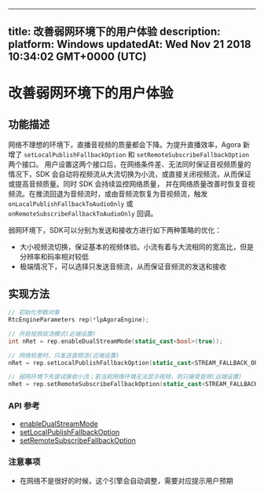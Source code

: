 
---
title: 改善弱网环境下的用户体验
description: 
platform: Windows
updatedAt: Wed Nov 21 2018 10:34:02 GMT+0000 (UTC)
---
# 改善弱网环境下的用户体验
## 功能描述

网络不理想的环境下，直播音视频的质量都会下降。为提升直播效率，Agora 新增了 `setLocalPublishFallbackOption` 和 `setRemoteSubscribeFallbackOption` 两个接口。 用户设置这两个接口后，在网络条件差、无法同时保证音视频质量的情况下，SDK 会自动将视频流从大流切换为小流，或直接关闭视频流，从而保证或提高音频质量。同时 SDK 会持续监控网络质量， 并在网络质量改善时恢复音视频流。在推流回退为音频流时，或由音频流恢复为音视频流，触发 `onLocalPublishFallbackToAudioOnly` 或 `onRemoteSubscribeFallbackToAudioOnly` 回调。

弱网环境下，SDK可以分别为发送和接收方进行如下两种策略的优化：

* 大小视频流切换，保证基本的视频体验。小流有着与大流相同的宽高比，但是分辨率和码率相对较低
* 极端情况下，可以选择只发送音频流，从而保证音频流的发送和接收

## 实现方法

```C++
// 初始化参数对象
RtcEngineParameters rep(*lpAgoraEngine);

// 开启视频双流模式(近端设置)
int nRet = rep.enableDualStreamMode(static_cast<bool>(true));

// 网络较差时，只发送音频流(近端设置)
nRet = rep.setLocalPublishFallbackOption(static_cast<STREAM_FALLBACK_OPTIONS>(STREAM_FALLBACK_OPTION_AUDIO_ONLY));

// 弱网环境下先尝试接收小流；若当前网络环境无法显示视频，则只接受音频(远端设置)
nRet = rep.setRemoteSubscribeFallbackOption(static_cast<STREAM_FALLBACK_OPTIONS>(STREAM_FALLBACK_OPTION_AUDIO_ONLY));

```

### API 参考
* [enableDualStreamMode](https://docs.agora.io/cn/Interactive%20Broadcast/API%20Reference/cpp/classagora_1_1rtc_1_1_rtc_engine_parameters.html#a65faf883ce4aa9d596741552825cbd33)
* [setLocalPublishFallbackOption](https://docs.agora.io/cn/Interactive%20Broadcast/API%20Reference/cpp/classagora_1_1rtc_1_1_rtc_engine_parameters.html#a0402734b50749081b20db3826f6f00ec)
* [setRemoteSubscribeFallbackOption](https://docs.agora.io/cn/Interactive%20Broadcast/API%20Reference/cpp/classagora_1_1rtc_1_1_rtc_engine_parameters.html#a50e727c34b662de64c03b0479a7fe8e7)

### 注意事项
* 在网络不是很好的时候，这个引擎会自动调整，需要对应提示用户预期
